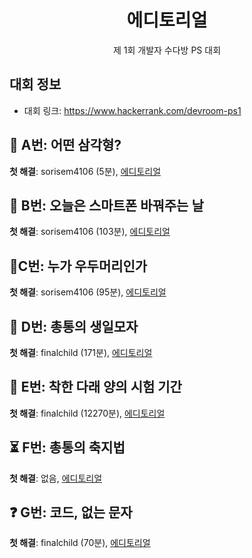 <div align="center">
    <h1>
        에디토리얼
    </h1>
    <p>
        제 1회 개발자 수다방 PS 대회
    </p>
</div>

## 대회 정보

- 대회 링크: https://www.hackerrank.com/devroom-ps1

## 🔺​ A번: 어떤 삼각형?

**첫 해결**: sorisem4106 (5분), [에디토리얼](./a-what-the-triangle-is/Editorial.md)

##  📱​ B번: 오늘은 스마트폰 바꿔주는 날

**첫 해결**: sorisem4106 (103분), [에디토리얼](./b-time-to-change-the-phone/Editorial.md)

## 👑C번: 누가 우두머리인가

**첫 해결**: sorisem4106 (95분), [에디토리얼](./c-who-is-head/Editorial.md)

## 🥳 D번: 총통의 생일모자

**첫 해결**: finalchild (171분), [에디토리얼](./c-who-is-head/Editorial.md)

## 📝 E번: 착한 다래 양의 시험 기간

**첫 해결**: finalchild (12270분), [에디토리얼](./c-who-is-head/Editorial.md)

## ⏳ F번: 총통의 축지법

**첫 해결**: 없음, [에디토리얼](./c-who-is-head/Editorial.md)

## ❓ G번: 코드, 없는 문자

**첫 해결**: finalchild (70분), [에디토리얼](./g-code-without-chars/Editorial.md)

